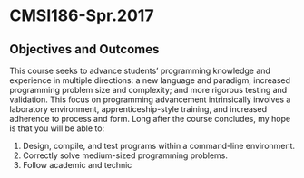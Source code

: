 # CMSI186-Spr.2017

## Objectives and Outcomes

This course seeks to advance students’ programming
knowledge and experience in multiple directions:
a new language and paradigm; increased programming
problem size and complexity; and more
rigorous testing and validation. This focus on programming
advancement intrinsically involves a laboratory
environment, apprenticeship-style training,
and increased adherence to process and form.
Long after the course concludes, my hope is that
you will be able to:
  1. Design, compile, and test programs within a command-line environment.
  2. Correctly solve medium-sized programming problems.
  3. Follow academic and technic
